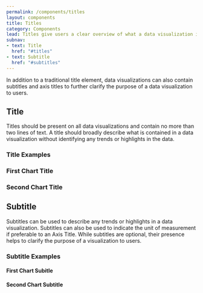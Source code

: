 ```yaml
---
permalink: /components/titles
layout: components
title: Titles
category: Components
lead: Titles give users a clear overview of what a data visualization is about.
subnav:
- text: Title
  href: "#titles"
- text: Subtitle
  href: "#subtitles"
---
```

<p>
  In addition to a traditional title element, data visualizations can also
  contain subtitles and axis titles to further clarify the purpose of a data
  visualization to users.
</p>
<div id="titles">
  <h2>Title</h2>
  <p>
    Titles should be present on all data visualizations and contain no more than
    two lines of text. A title should broadly describe what is contained in a
    data visualization without identifying any trends or highlights in the data.
  </p>
  <h3>Title Examples</h3>
  <div class="usa-chart-card typography-card">
    <h3 class="usa-chart-title">First Chart Title</h3>
    <h3 class="usa-chart-title">Second Chart Title</h3>
  </div>
</div>
<div id="subtitles">
  <h2>Subtitle</h2>
  <p>
    Subtitles can be used to describe any trends or highlights in a data
    visualization. Subtitles can also be used to indicate the unit of 
    measurement if preferable to an Axis Title. While subtitles are optional,
    their presence helps to clarify the purpose of a visualization to users.
  </p>
  <h3>Subtitle Examples</h3>
  <div class="usa-chart-card typography-card">
    <h4 class="usa-chart-subtitle">First Chart Subitle</h4>
    <h4 class="usa-chart-subtitle">Second Chart Subtitle</h4>
  </div>
</div>
